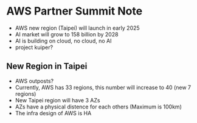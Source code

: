 # AWS Partner Summit Note

- AWS new region (Taipei) will launch in early 2025
- AI market will grow to 158 billion by 2028
- AI is building on cloud, no cloud, no AI
- project kuiper?

## New Region in Taipei

- AWS outposts?
- Currently, AWS has 33 regions, this number will increase to 40 (new 7 regions)
- New Taipei region will have 3 AZs
- AZs have a physical distence for each others (Maximum is 100km)
- The infra design of AWS is HA
